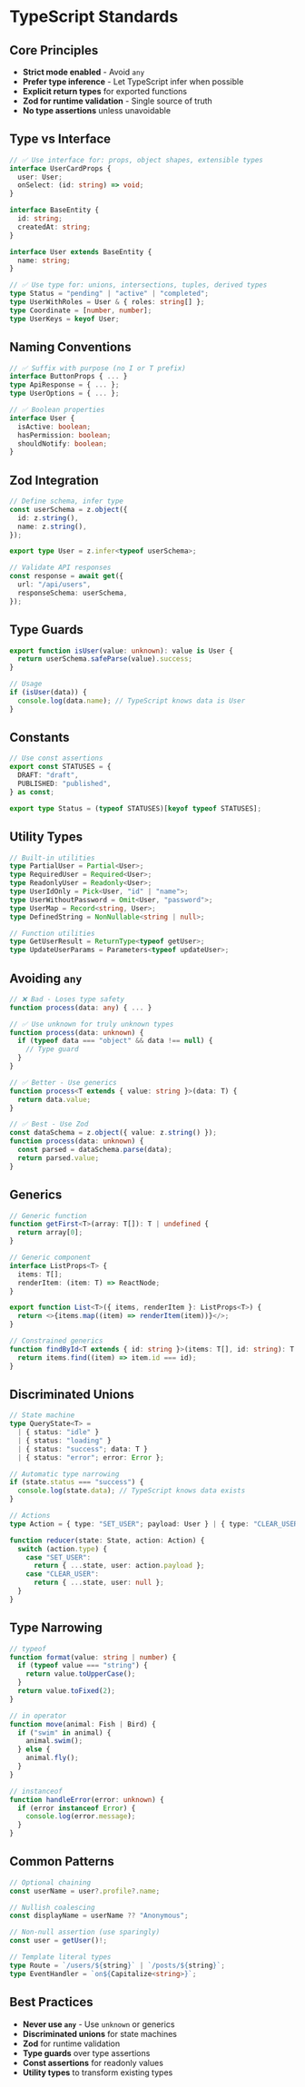 # TypeScript Standards

## Core Principles

- **Strict mode enabled** - Avoid `any`
- **Prefer type inference** - Let TypeScript infer when possible
- **Explicit return types** for exported functions
- **Zod for runtime validation** - Single source of truth
- **No type assertions** unless unavoidable

## Type vs Interface

```typescript
// ✅ Use interface for: props, object shapes, extensible types
interface UserCardProps {
  user: User;
  onSelect: (id: string) => void;
}

interface BaseEntity {
  id: string;
  createdAt: string;
}

interface User extends BaseEntity {
  name: string;
}

// ✅ Use type for: unions, intersections, tuples, derived types
type Status = "pending" | "active" | "completed";
type UserWithRoles = User & { roles: string[] };
type Coordinate = [number, number];
type UserKeys = keyof User;
```

## Naming Conventions

```typescript
// ✅ Suffix with purpose (no I or T prefix)
interface ButtonProps { ... }
type ApiResponse = { ... };
type UserOptions = { ... };

// ✅ Boolean properties
interface User {
  isActive: boolean;
  hasPermission: boolean;
  shouldNotify: boolean;
}
```

## Zod Integration

```typescript
// Define schema, infer type
const userSchema = z.object({
  id: z.string(),
  name: z.string(),
});

export type User = z.infer<typeof userSchema>;

// Validate API responses
const response = await get({
  url: "/api/users",
  responseSchema: userSchema,
});
```

## Type Guards

```typescript
export function isUser(value: unknown): value is User {
  return userSchema.safeParse(value).success;
}

// Usage
if (isUser(data)) {
  console.log(data.name); // TypeScript knows data is User
}
```

## Constants

```typescript
// Use const assertions
export const STATUSES = {
  DRAFT: "draft",
  PUBLISHED: "published",
} as const;

export type Status = (typeof STATUSES)[keyof typeof STATUSES];
```

## Utility Types

```typescript
// Built-in utilities
type PartialUser = Partial<User>;
type RequiredUser = Required<User>;
type ReadonlyUser = Readonly<User>;
type UserIdOnly = Pick<User, "id" | "name">;
type UserWithoutPassword = Omit<User, "password">;
type UserMap = Record<string, User>;
type DefinedString = NonNullable<string | null>;

// Function utilities
type GetUserResult = ReturnType<typeof getUser>;
type UpdateUserParams = Parameters<typeof updateUser>;
```

## Avoiding `any`

```typescript
// ❌ Bad - Loses type safety
function process(data: any) { ... }

// ✅ Use unknown for truly unknown types
function process(data: unknown) {
  if (typeof data === "object" && data !== null) {
    // Type guard
  }
}

// ✅ Better - Use generics
function process<T extends { value: string }>(data: T) {
  return data.value;
}

// ✅ Best - Use Zod
const dataSchema = z.object({ value: z.string() });
function process(data: unknown) {
  const parsed = dataSchema.parse(data);
  return parsed.value;
}
```

## Generics

```typescript
// Generic function
function getFirst<T>(array: T[]): T | undefined {
  return array[0];
}

// Generic component
interface ListProps<T> {
  items: T[];
  renderItem: (item: T) => ReactNode;
}

export function List<T>({ items, renderItem }: ListProps<T>) {
  return <>{items.map((item) => renderItem(item))}</>;
}

// Constrained generics
function findById<T extends { id: string }>(items: T[], id: string): T | undefined {
  return items.find((item) => item.id === id);
}
```

## Discriminated Unions

```typescript
// State machine
type QueryState<T> =
  | { status: "idle" }
  | { status: "loading" }
  | { status: "success"; data: T }
  | { status: "error"; error: Error };

// Automatic type narrowing
if (state.status === "success") {
  console.log(state.data); // TypeScript knows data exists
}

// Actions
type Action = { type: "SET_USER"; payload: User } | { type: "CLEAR_USER" };

function reducer(state: State, action: Action) {
  switch (action.type) {
    case "SET_USER":
      return { ...state, user: action.payload };
    case "CLEAR_USER":
      return { ...state, user: null };
  }
}
```

## Type Narrowing

```typescript
// typeof
function format(value: string | number) {
  if (typeof value === "string") {
    return value.toUpperCase();
  }
  return value.toFixed(2);
}

// in operator
function move(animal: Fish | Bird) {
  if ("swim" in animal) {
    animal.swim();
  } else {
    animal.fly();
  }
}

// instanceof
function handleError(error: unknown) {
  if (error instanceof Error) {
    console.log(error.message);
  }
}
```

## Common Patterns

```typescript
// Optional chaining
const userName = user?.profile?.name;

// Nullish coalescing
const displayName = userName ?? "Anonymous";

// Non-null assertion (use sparingly)
const user = getUser()!;

// Template literal types
type Route = `/users/${string}` | `/posts/${string}`;
type EventHandler = `on${Capitalize<string>}`;
```

## Best Practices

- **Never use `any`** - Use `unknown` or generics
- **Discriminated unions** for state machines
- **Zod** for runtime validation
- **Type guards** over type assertions
- **Const assertions** for readonly values
- **Utility types** to transform existing types
